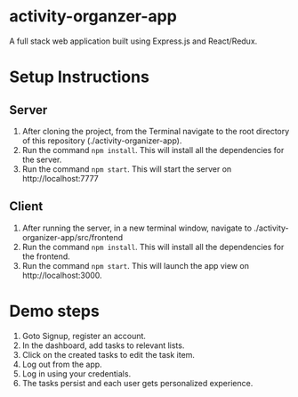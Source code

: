 # activity-organzer-app
A full stack web application built using Express.js and React/Redux. 

# Setup Instructions

## Server

1. After cloning the project, from the Terminal navigate to the root directory of this repository (./activity-organizer-app).
2. Run the command `npm install`. This will install all the dependencies for the server.
3. Run the command `npm start`. This will start the server on http://localhost:7777

## Client

1. After running the server, in a new terminal window, navigate to ./activity-organizer-app/src/frontend
2. Run the command `npm install`. This will install all the dependencies for the frontend.
3. Run the command `npm start`. This will launch the app view on http://localhost:3000.

# Demo steps

1. Goto Signup, register an account. 
2. In the dashboard, add tasks to relevant lists.
3. Click on the created tasks to edit the task item. 
4. Log out from the app.
5. Log in using your credentials.
6. The tasks persist and each user gets personalized experience. 
